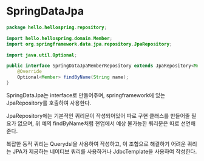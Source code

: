 SpringDataJpa
=============
```java
package hello.hellospring.repository;

import hello.hellospring.domain.Member;
import org.springframework.data.jpa.repository.JpaRepository;

import java.util.Optional;

public interface SpringDataJpaMemberRepository extends JpaRepository<Member, Long>, MemberRepository {
    @Override
    Optional<Member> findByName(String name);
}

```

SpringDataJpa는 interface로 만들어주며, springframework에 있는 JpaRepository를 호출하여 사용한다.

JpaRepository에는 기본적인 쿼리문이 작성되어있어 따로 구현 클래스를 만들어줄 필요가 없으며,
위 예의 findByName처럼 현업에서 예상 불가능한 쿼리문은 따로 선언해준다.

복잡한 동적 쿼리는 Querydsl을 사용하여 작성하고, 이 조합으로 해결하기 어려운 쿼리는
JPA가 제공하는 네이티브 쿼리를 사용하거나 JdbcTemplate을 사용하여 작성한다.